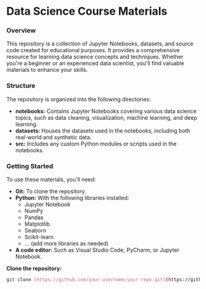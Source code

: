 # **Data Science Course Materials**

### **Overview**
This repository is a collection of Jupyter Notebooks, datasets, and source code created for educational purposes. It provides a comprehensive resource for learning data science concepts and techniques. Whether you're a beginner or an experienced data scientist, you'll find valuable materials to enhance your skills.

### **Structure**
The repository is organized into the following directories:

* **notebooks:** Contains Jupyter Notebooks covering various data science topics, such as data cleaning, visualization, machine learning, and deep learning.
* **datasets:** Houses the datasets used in the notebooks, including both real-world and synthetic data.
* **src:** Includes any custom Python modules or scripts used in the notebooks.

### **Getting Started**
To use these materials, you'll need:
* **Git:** To clone the repository.
* **Python:** With the following libraries installed:
   * Jupyter Notebook
   * NumPy
   * Pandas
   * Matplotlib
   * Seaborn
   * Scikit-learn
   * ... (add more libraries as needed)
* **A code editor:** Such as Visual Studio Code, PyCharm, or Jupyter Notebook.

**Clone the repository:**
```bash
git clone [https://github.com/your-username/your-repo.git](https://github.com/jeanbotz/dscourse.git)
